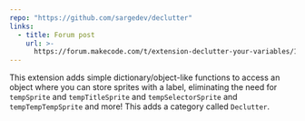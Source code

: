 ```yaml
---
repo: "https://github.com/sargedev/declutter"
links:
  - title: Forum post
    url: >-
      https://forum.makecode.com/t/extension-declutter-your-variables/18813?u=unsignedarduino
---
```


This extension adds simple dictionary/object-like functions to access an object where you can store sprites with a label, eliminating the need for `tempSprite` and `tempTitleSprite` and `tempSelectorSprite` and `tempTempTempSprite` and more! This adds a category called `Declutter`.
